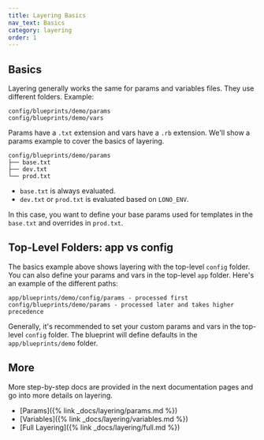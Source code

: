 ```yaml
---
title: Layering Basics
nav_text: Basics
category: layering
order: 1
---
```


## Basics

Layering generally works the same for params and variables files. They use different folders. Example:

    config/blueprints/demo/params
    config/blueprints/demo/vars

Params have a `.txt` extension and vars have a `.rb` extension. We'll show a params example to cover the basics of layering.

    config/blueprints/demo/params
    ├── base.txt
    ├── dev.txt
    └── prod.txt

* `base.txt` is always evaluated.
* `dev.txt` or `prod.txt` is evaluated based on `LONO_ENV`.

In this case, you want to define your base params used for templates in the `base.txt` and overrides in `prod.txt`.

## Top-Level Folders: app vs config

The basics example above shows layering with the top-level `config` folder.  You can also define your params and vars in the top-level `app` folder. Here's an example of the different paths:

    app/blueprints/demo/config/params - processed first
    config/blueprints/demo/params - processed later and takes higher precedence

Generally, it's recommended to set your custom params and vars in the top-level `config` folder. The blueprint will define defaults in the `app/blueprints/demo` folder.

## More

More step-by-step docs are provided in the next documentation pages and go into more details on layering.

* [Params]({% link _docs/layering/params.md %})
* [Variables]({% link _docs/layering/variables.md %})
* [Full Layering]({% link _docs/layering/full.md %})
